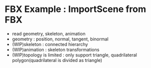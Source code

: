 # FBX Example : ImportScene from FBX

- read geometry, skeleton, animation
- geometry : position, normal, tangent, binormal
- (WIP)skeleton : connected hierarchy
- (WIP)animation : skeleton transformations
- (WIP)topology is limited : only support triangle, quadrilateral polygon(quadrilateral is divided as triangle)

